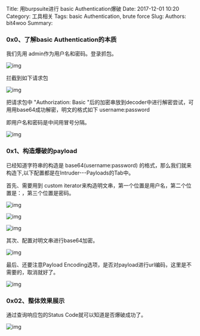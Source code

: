 Title: 用burpsuite进行 basic Authentication爆破
Date: 2017-12-01 10:20
Category: 工具相关
Tags: basic Authentication, brute force
Slug: 
Authors: bit4woo
Summary: 

### 0x0、了解basic Authentication的本质

 

我们先用 admin作为用户名和密码。登录抓包。

![img](img/burp+basicAuth/1.png)

拦截到如下请求包

![img](img/burp+basicAuth/2.png)

把请求包中 "Authorization: Basic "后的加密串放到decoder中进行解密尝试，可用用base64成功解密，明文的格式如下 username:password

即用户名和密码是中间用冒号分隔。

![img](img/burp+basicAuth/3.png)

 

### 0x1、构造爆破的payload

 

已经知道字符串的构造是  base64(username:password) 的格式，那么我们就来构造下,以下配置都是在Intruder---Payloads的Tab中。

 

首先、需要用到 custom iterator来构造明文串，第一个位置是用户名，第二个位置是：，第三个位置是密码。

 ![img](img/burp+basicAuth/4.png)



![img](img/burp+basicAuth/5.png)

![img](img/burp+basicAuth/6.png)

 

其次、配置对明文串进行base64加密。

![img](img/burp+basicAuth/7.png)

 

最后、还要注意Payload Encoding选项，是否对payload进行url编码，这里是不需要的，取消就好了。

![img](img/burp+basicAuth/8.png)

 

### 0x02、整体效果展示

通过查询响应包的Status Code就可以知道是否爆破成功了。

![img](img/burp+basicAuth/9.png)